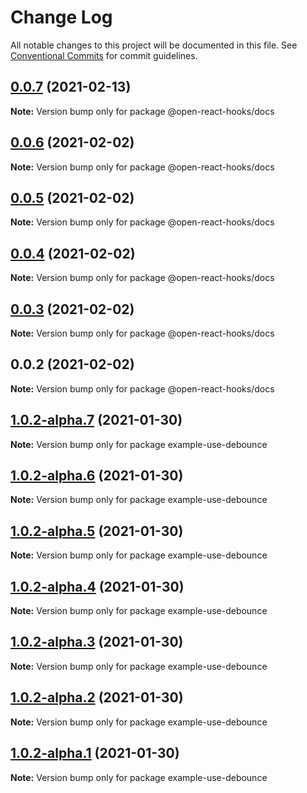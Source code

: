 # Change Log

All notable changes to this project will be documented in this file.
See [Conventional Commits](https://conventionalcommits.org) for commit guidelines.

## [0.0.7](https://github.com/open-react-hooks/open-react-hooks/compare/@open-react-hooks/docs@0.0.6...@open-react-hooks/docs@0.0.7) (2021-02-13)

**Note:** Version bump only for package @open-react-hooks/docs





## [0.0.6](https://github.com/open-react-hooks/open-react-hooks/compare/@open-react-hooks/docs@0.0.5...@open-react-hooks/docs@0.0.6) (2021-02-02)

**Note:** Version bump only for package @open-react-hooks/docs





## [0.0.5](https://github.com/open-react-hooks/open-react-hooks/compare/@open-react-hooks/docs@0.0.4...@open-react-hooks/docs@0.0.5) (2021-02-02)

**Note:** Version bump only for package @open-react-hooks/docs





## [0.0.4](https://github.com/open-react-hooks/open-react-hooks/compare/@open-react-hooks/docs@0.0.3...@open-react-hooks/docs@0.0.4) (2021-02-02)

**Note:** Version bump only for package @open-react-hooks/docs





## [0.0.3](https://github.com/open-react-hooks/open-react-hooks/compare/@open-react-hooks/docs@0.0.2...@open-react-hooks/docs@0.0.3) (2021-02-02)

**Note:** Version bump only for package @open-react-hooks/docs





## 0.0.2 (2021-02-02)

**Note:** Version bump only for package @open-react-hooks/docs





## [1.0.2-alpha.7](https://github.com/open-react-hooks/open-react-hooks/compare/example-use-debounce@1.0.2-alpha.6...example-use-debounce@1.0.2-alpha.7) (2021-01-30)

**Note:** Version bump only for package example-use-debounce





## [1.0.2-alpha.6](https://github.com/open-react-hooks/open-react-hooks/compare/example-use-debounce@1.0.2-alpha.5...example-use-debounce@1.0.2-alpha.6) (2021-01-30)

**Note:** Version bump only for package example-use-debounce





## [1.0.2-alpha.5](https://github.com/open-react-hooks/open-react-hooks/compare/example-use-debounce@1.0.2-alpha.4...example-use-debounce@1.0.2-alpha.5) (2021-01-30)

**Note:** Version bump only for package example-use-debounce





## [1.0.2-alpha.4](https://github.com/open-react-hooks/open-react-hooks/compare/example-use-debounce@1.0.2-alpha.3...example-use-debounce@1.0.2-alpha.4) (2021-01-30)

**Note:** Version bump only for package example-use-debounce





## [1.0.2-alpha.3](https://github.com/open-react-hooks/open-react-hooks/compare/example-use-debounce@1.0.2-alpha.2...example-use-debounce@1.0.2-alpha.3) (2021-01-30)

**Note:** Version bump only for package example-use-debounce





## [1.0.2-alpha.2](https://github.com/open-react-hooks/open-react-hooks/compare/example-use-debounce@1.0.2-alpha.1...example-use-debounce@1.0.2-alpha.2) (2021-01-30)

**Note:** Version bump only for package example-use-debounce





## [1.0.2-alpha.1](https://github.com/open-react-hooks/open-react-hooks/compare/example-use-debounce@1.0.2-alpha.0...example-use-debounce@1.0.2-alpha.1) (2021-01-30)

**Note:** Version bump only for package example-use-debounce
